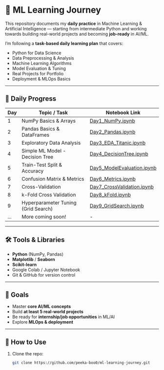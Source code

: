 # 🚀 ML Learning Journey

This repository documents my **daily practice** in Machine Learning & Artificial Intelligence — starting from intermediate Python and working towards building real-world projects and becoming **job-ready** in AI/ML.

I’m following a **task-based daily learning plan** that covers:
- Python for Data Science
- Data Preprocessing & Analysis
- Machine Learning Algorithms
- Model Evaluation & Tuning
- Real Projects for Portfolio
- Deployment & MLOps Basics

---

## 📅 Daily Progress

| Day  | Topic / Task  | Notebook Link |
|------|--------------|--------------|
| 1    | NumPy Basics & Arrays | [Day1_NumPy.ipynb](notebooks/Day1_NumPy.ipynb) |
| 2    | Pandas Basics & DataFrames | [Day2_Pandas.ipynb](notebooks/Day2_Pandas.ipynb) |
| 3    | Exploratory Data Analysis | [Day3_EDA_Titanic.ipynb](notebooks/Day3_EDA_Titanic.ipynb) |
| 4    | Simple ML Model - Decision Tree | [Day4_DecisionTree.ipynb](notebooks/Day4_DecisionTree.ipynb) |
| 5    | Train-Test Split & Accuracy | [Day5_ModelEvaluation.ipynb](notebooks/Day5_ModelEvaluation.ipynb) |
| 6    | Confusion Matrix & Metrics | [Day6_Metrics.ipynb](notebooks/Day6_Metrics.ipynb) |
| 7    | Cross-Validation | [Day7_CrossValidation.ipynb](notebooks/Day7_CrossValidation.ipynb) |
| 8    | k-Fold Cross Validation | [Day8_kFold.ipynb](notebooks/Day8_kFold.ipynb) |
| 9    | Hyperparameter Tuning (Grid Search) | [Day9_GridSearch.ipynb](notebooks/Day9_GridSearch.ipynb) |
| ...  | More coming soon! | - |

---

## 🛠 Tools & Libraries
- **Python** (NumPy, Pandas)
- **Matplotlib** / **Seaborn**
- **Scikit-learn**
- Google Colab / Jupyter Notebook
- Git & GitHub for version control

---

## 🎯 Goals
- Master **core AI/ML concepts**
- Build **at least 5 real-world projects**
- Be ready for **internship/job opportunities** in ML/AI
- Explore **MLOps & deployment**

---

## 📌 How to Use
1. Clone the repo:
   ```bash
   git clone https://github.com/peeka-boo0/ml-learning-journey.git
